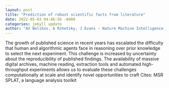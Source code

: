 ```yaml
--- 
layout: post 
title: "Prediction of robust scientific facts from literature" 
date: 2022-05-03 04:46:56 -0400 
categories: jekyll update 
author: "AV Belikov, A Rzhetsky, J Evans - Nature Machine Intelligence, 2022" 
--- 
```

The growth of published science in recent years has escalated the difficulty that human and algorithmic agents face in reasoning over prior knowledge to select the next experiment. This challenge is increased by uncertainty about the reproducibility of published findings. The availability of massive digital archives, machine reading, extraction tools and automated high-throughput experiments allows us to evaluate these challenges computationally at scale and identify novel opportunities to craft Cites: MSR SPLAT, a language analysis toolkit
